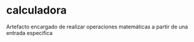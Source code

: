 # calculadora
Artefacto encargado de realizar operaciones matemáticas a partir de una entrada especifica
